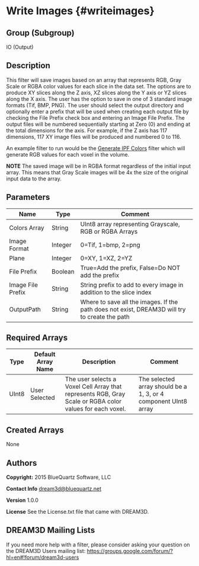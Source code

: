 Write Images {#writeimages}
=====

## Group (Subgroup) ##

IO (Output)


## Description ##

This filter will save images based on an array that represents RGB, Gray Scale or RGBA color values for each slice in the data set. The options are to produce XY slices along the Z axis, XZ slices along the Y axis or YZ slices along the X axis. The user has the option to save in one of 3 standard image formats (Tif, BMP, PNG). The user should select the output directory and optionally enter a prefix that will be used when creating each output file by checking the File Prefix check box and entering an Image File Prefix. The output files will be numbered sequentially starting at Zero (0) and ending at the total dimensions for the axis. For example, if the Z axis has 117 dimensions, 117 XY image files will be produced and numbered 0 to 116.

An example filter to run would be the [Generate IPF Colors](generateipfcolors.html) filter which will generate RGB values for each voxel in the volume.

**NOTE** The saved image will be in RGBA format regardless of the initial input array. This means that Gray Scale images will be 4x the size of the original input data to the array.

## Parameters ##

| Name             | Type | Comment |
|------------------|------|---------|
| Colors Array  | String | UInt8 array representing Grayscale, RGB  or RGBA Arrays |
| Image Format     | Integer | 0=Tif, 1=bmp, 2=png |
| Plane     | Integer | 0=XY, 1=XZ, 2=YZ |
| File Prefix | Boolean | True=Add the prefix, False=Do NOT add the prefix |
| Image File Prefix | String | String prefix to add to every image in addition to the slice index |
| OutputPath   | String | Where to save all the images. If the path does not exist, DREAM3D will try to create the path |


## Required Arrays ##

| Type | Default Array Name | Description | Comment |
|------|--------------------|-------------|---------|
| UInt8  | User Selected    | The user selects a Voxel Cell Array that represents RGB, Gray Scale or RGBA color values for each voxel. | The selected array should be a 1, 3, or 4 component UInt8 array |


## Created Arrays ##

None



## Authors ##

**Copyright:** 2015 BlueQuartz Software, LLC

**Contact Info** dream3d@bluequartz.net

**Version** 1.0.0

**License**  See the License.txt file that came with DREAM3D.



## DREAM3D Mailing Lists ##

If you need more help with a filter, please consider asking your question on the DREAM3D Users mailing list:
https://groups.google.com/forum/?hl=en#!forum/dream3d-users

